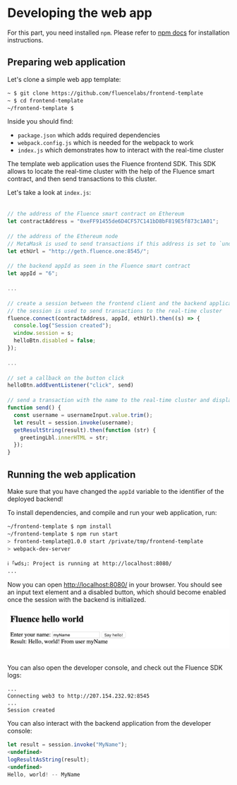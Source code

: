 # Developing the web app

For this part, you need installed `npm`. Please refer to [npm docs](https://www.npmjs.com/get-npm) for installation instructions.

## Preparing web application

Let's clone a simple web app template:
```bash
~ $ git clone https://github.com/fluencelabs/frontend-template
~ $ cd frontend-template
~/frontend-template $ 
```

Inside you should find:
- `package.json` which adds required dependencies
- `webpack.config.js` which is needed for the webpack to work
- `index.js` which demonstrates how to interact with the real-time cluster

The template web application uses the Fluence frontend SDK. This SDK allows to locate the real-time cluster with the help of the Fluence smart contract, and then send transactions to this cluster.

Let's take a look at `index.js`:
```javascript

// the address of the Fluence smart contract on Ethereum
let contractAddress = "0xeFF91455de6D4CF57C141bD8bF819E5f873c1A01";

// the address of the Ethereum node
// MetaMask is used to send transactions if this address is set to `undefined`, 
let ethUrl = "http://geth.fluence.one:8545/";

// the backend appId as seen in the Fluence smart contract
let appId = "6";

...

// create a session between the frontend client and the backend application
// the session is used to send transactions to the real-time cluster
fluence.connect(contractAddress, appId, ethUrl).then((s) => {
  console.log("Session created");
  window.session = s;
  helloBtn.disabled = false;
});

...

// set a callback on the button click
helloBtn.addEventListener("click", send)

// send a transaction with the name to the real-time cluster and display the response
function send() {
  const username = usernameInput.value.trim();
  let result = session.invoke(username);
  getResultString(result).then(function (str) {
    greetingLbl.innerHTML = str;
  });
}
```

## Running the web application

Make sure that you have changed the `appId` variable to the identifier of the deployed backend! 

To install dependencies, and compile and run your web application, run:

```bash
~/frontend-template $ npm install
~/frontend-template $ npm run start
> frontend-template@1.0.0 start /private/tmp/frontend-template
> webpack-dev-server

ℹ ｢wds｣: Project is running at http://localhost:8080/
...
```

Now you can open [http://localhost:8080/](http://localhost:8080/) in your browser. You should see an input text element and a disabled button, which should become enabled once the session with the backend is initialized.

<div style="text-align:center">
<kbd>
<img src="../images/helloworld.png" width="610px"/>
</kbd>
<br><br>
</div>

You can also open the developer console, and check out the Fluence SDK logs:
```
...
Connecting web3 to http://207.154.232.92:8545
...
Session created
```

You can also interact with the backend application from the developer console:

```javascript
let result = session.invoke("MyName");
<undefined>
logResultAsString(result);
<undefined>
Hello, world! -- MyName
```
